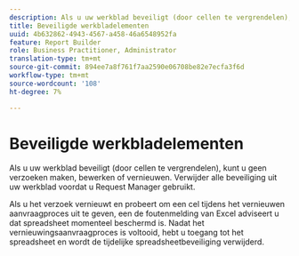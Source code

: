 ```yaml
---
description: Als u uw werkblad beveiligt (door cellen te vergrendelen), kunt u geen verzoeken maken, bewerken of vernieuwen. Verwijder alle beveiliging uit uw werkblad voordat u Request Manager gebruikt.
title: Beveiligde werkbladelementen
uuid: 4b632862-4943-4567-a458-46a6548952fa
feature: Report Builder
role: Business Practitioner, Administrator
translation-type: tm+mt
source-git-commit: 894ee7a8f761f7aa2590e06708be82e7ecfa3f6d
workflow-type: tm+mt
source-wordcount: '108'
ht-degree: 7%

---
```



# Beveiligde werkbladelementen

Als u uw werkblad beveiligt (door cellen te vergrendelen), kunt u geen verzoeken maken, bewerken of vernieuwen. Verwijder alle beveiliging uit uw werkblad voordat u Request Manager gebruikt.

Als u het verzoek vernieuwt en probeert om een cel tijdens het vernieuwen aanvraagproces uit te geven, een de foutenmelding van Excel adviseert u dat spreadsheet momenteel beschermd is. Nadat het vernieuwingsaanvraagproces is voltooid, hebt u toegang tot het spreadsheet en wordt de tijdelijke spreadsheetbeveiliging verwijderd.
